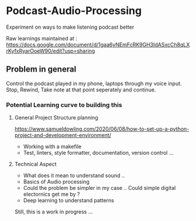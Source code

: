# Podcast-Audio-Processing
Experiment on ways to make listening podcast better

Raw learnings maintained at : 
https://docs.google.com/document/d/1gaa6yNEmFcRK9GH3IdASxcCh8qLXrKyfxRyarOoeW90/edit?usp=sharing

## Problem in general 

Control the podcast played in my phone, laptops through my voice input. Stop, Rewind, Take note at that point seperately and continue.



### Potential Learning curve to building this 



1)  General Project Structure planning 

    https://www.samueldowling.com/2020/06/08/how-to-set-up-a-python-project-and-development-environment/

    - Working with a makefile    
    - Test, linters, style formatter, documentation, version    control ...

2) Technical Aspect

    - What does it mean to understand sound .. 
    - Basics of Audio processing
    - Could the problem be simpler in my case .. Could simple digital electornics get me by ?
    - Deep learning to understand patterns 


    Still, this is a work in progress ... 

